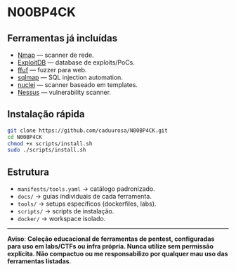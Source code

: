 # N00BP4CK

## Ferramentas já incluídas
- [Nmap](https://nmap.org) — scanner de rede.
- [ExploitDB](https://www.exploit-db.com) — database de exploits/PoCs.
- [ffuf](https://github.com/ffuf/ffuf) — fuzzer para web.
- [sqlmap](https://sqlmap.org) — SQL injection automation.
- [nuclei](https://nuclei.projectdiscovery.io) — scanner baseado em templates.
- [Nessus](https://www.tenable.com/products/nessus) — vulnerability scanner.

## Instalação rápida
```bash
git clone https://github.com/caduurosa/N00BP4CK.git
cd N00BP4CK
chmod +x scripts/install.sh
sudo ./scripts/install.sh
```

## Estrutura
- `manifests/tools.yaml` → catálogo padronizado.
- `docs/` → guias individuais de cada ferramenta.
- `tools/` → setups específicos (dockerfiles, labs).
- `scripts/` → scripts de instalação.
- `docker/` → workspace isolado.

---
  
**Aviso**: **Coleção educacional de ferramentas de pentest, configuradas para uso em labs/CTFs ou infra própria. Nunca utilize sem permissão explícita. Não compactuo ou me responsabilizo por qualquer mau uso das ferramentas listadas**.
